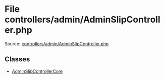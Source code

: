 File controllers/admin/AdminSlipController.php
=========

Source: [controllers/admin/AdminSlipController.php](https://github.com/PrestaShop/PrestaShop/blob/1.5.6.3/controllers/admin/AdminSlipController.php)


Classes
-------

* [AdminSlipControllerCore](class.AdminSlipControllerCore.md)

